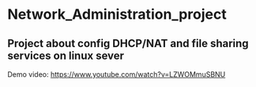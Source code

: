 # Network_Administration_project
Project about config DHCP/NAT and file sharing services on linux sever
---
Demo video: https://www.youtube.com/watch?v=LZWOMmuSBNU
